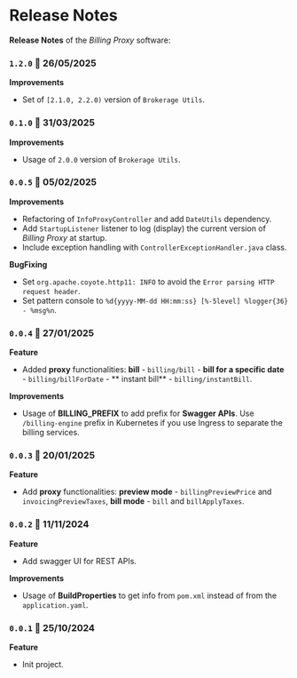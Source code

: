 # Release Notes

**Release Notes** of the *Billing Proxy* software:

### <code>1.2.0</code> :calendar: 26/05/2025
**Improvements**
* Set of `[2.1.0, 2.2.0)` version of `Brokerage Utils`.


### <code>0.1.0</code> :calendar: 31/03/2025
**Improvements**
* Usage of `2.0.0` version of `Brokerage Utils`.


### <code>0.0.5</code> :calendar: 05/02/2025
**Improvements**
* Refactoring of `InfoProxyController` and add `DateUtils` dependency.
* Add `StartupListener` listener to log (display) the current version of *Billing Proxy* at startup.
* Include exception handling with `ControllerExceptionHandler.java` class.

**BugFixing**
* Set `org.apache.coyote.http11: INFO` to avoid the `Error parsing HTTP request header`.
* Set pattern console to `%d{yyyy-MM-dd HH:mm:ss} [%-5level] %logger{36} - %msg%n`.


### <code>0.0.4</code> :calendar: 27/01/2025
**Feature**
* Added **proxy** functionalities: **bill** - `billing/bill` - **bill for a specific date** - `billing/billForDate` -  ** instant bill** - `billing/instantBill`.

**Improvements**
* Usage of **BILLING_PREFIX** to add prefix for **Swagger APIs**. Use `/billing-engine` prefix in Kubernetes if you use Ingress to separate the billing services. 

### <code>0.0.3</code> :calendar: 20/01/2025
**Feature**
* Add **proxy** functionalities: **preview mode** - `billingPreviewPrice` and `invoicingPreviewTaxes`, **bill mode** - `bill` and `billApplyTaxes`. 


### <code>0.0.2</code> :calendar: 11/11/2024
**Feature**
* Add swagger UI for REST APIs.


**Improvements**
* Usage of **BuildProperties** to get info from `pom.xml` instead of from the `application.yaml`.


### <code>0.0.1</code> :calendar: 25/10/2024
**Feature**
* Init project.
